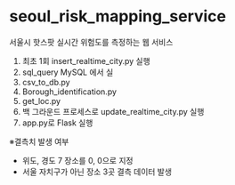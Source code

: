 # seoul_risk_mapping_service

서울시 핫스팟 실시간 위험도를 측정하는 웹 서비스

1. 최초 1회 insert_realtime_city.py 실행
2. sql_query MySQL 에서 실
3. csv_to_db.py
4. Borough_identification.py
5. get_loc.py
6. 백 그라운드 프로세스로 update_realtime_city.py 실행
7. app.py로 Flask 실행

※결측치 발생 여부
  - 위도, 경도 7 장소를 0, 0으로 지정
  - 서울 자치구가 아닌 장소 3곳 결측 데이터 발생
